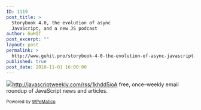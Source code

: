 ```yaml
---
ID: 1119
post_title: >
  Storybook 4.0, the evolution of async
  JavaScript, and a new JS podcast
author: GuHIT
post_excerpt: ""
layout: post
permalink: >
  http://www.guhit.pro/storybook-4-0-the-evolution-of-async-javascript-and-a-new-js-podcast/
published: true
post_date: 2018-11-01 16:00:00
---
```

<img class="wpe_imgrss" src="https://res.cloudinary.com/cpress/image/upload/w_1280,e_sharpen:60/gsz6dd26xtmaqtypjizw.jpg">http://javascriptweekly.com/rss/1khdd5ioA free, once&ndash;weekly email roundup of JavaScript news and articles.<p class="wpematico_credit"><small>Powered by <a href="http://www.wpematico.com" target="_blank">WPeMatico</a></small></p>